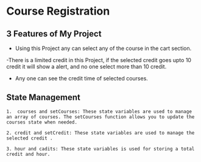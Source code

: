 
# Course Registration



## 3 Features of My Project

 - Using this Project any can select any of the course in the cart section.

 -There is a limited credit in this Project, if the selected credit goes upto 10 credit it will show a alert, and no one select more than 10 credit.
 - Any one can see the credit time of selected courses.


## State Management

    1.  courses and setCourses: These state variables are used to manage an array of courses. The setCourses function allows you to update the courses state when needed.

    2. credit and setCredit: These state variables are used to manage the selected credit . 

    3. hour and cadits: These state variables is used for storing a total credit and hour.  
 
